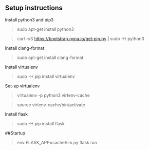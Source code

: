 ## Setup instructions

Install python3 and pip3
> sudo apt-get install python3

> curl -sS https://bootstrap.pypa.io/get-pip.py | sudo -H python3

Install clang-format
> sudo apt-get install clang-format

Install virtualenv
> sudo -H pip install virtualenv

Set-up virtualenv
> virtualenv -p python3 virtenv-cache

> source virtenv-cache/bin/activate


Install flask
> sudo -H pip install flask


##Startup

> env FLASK_APP=cacheSim.py flask run